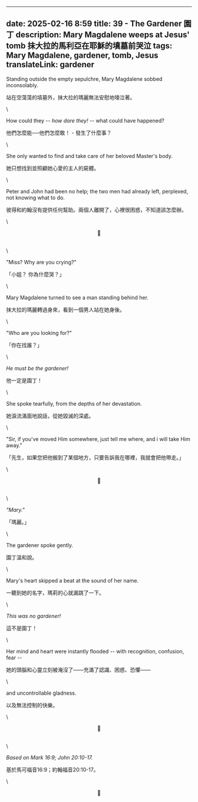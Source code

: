 
---
date: 2025-02-16 8:59
title: 39 - The Gardener  園丁
description: Mary Magdalene weeps at Jesus' tomb  抹大拉的馬利亞在耶穌的墳墓前哭泣
tags: Mary Magdalene, gardener, tomb, Jesus
translateLink: gardener
---

Standing outside the empty sepulchre, Mary Magdalene sobbed inconsolably.

站在空蕩蕩的墳墓外，抹大拉的瑪麗無法安慰地嚎泣著。

\

How could they -- *how dare they!* -- what could have happened?

他們怎麼能──他們怎麼敢！ - 發生了什麼事？

\

She only wanted to find and take care of her beloved Master's body.

她只想找到並照顧她心愛的主人的屍體。

\

Peter and John had been no help; the two men had already left, perplexed, not knowing what to do.

彼得和約翰沒有提供任何幫助。兩個人離開了，心裡很困惑，不知道該怎麼辦。

\

<center>💠</center>

\
\

"Miss? Why are you crying?"

「小姐？ 你為什麼哭？」

\

Mary Magdalene turned to see a man standing behind her. 

抹大拉的瑪麗轉過身來，看到一個男人站在她身後。

\

"Who are you looking for?"

「你在找誰？｣

\

*He must be the gardener!*

他一定是園丁！

\

She spoke tearfully, from the depths of her devastation.

她淚流滿面地說話，從她毀滅的深處。

\

"Sir, if you've moved Him somewhere, just tell me where, and i will take Him away."

「先生，如果您把他搬到了某個地方，只要告訴我在哪裡，我就會把他帶走。」

\

<center>💠</center>

\
\

*"Mary."*

「瑪麗。｣

\

The gardener spoke gently.

園丁溫和說。

\

Mary's heart skipped a beat at the sound of her name. 

一聽到她的名字，瑪莉的心就漏跳了一下。

\

*This was no gardener!* 

這不是園丁！

\

Her mind and heart were instantly flooded -- with recognition, confusion, fear --

她的頭腦和心靈立刻被淹沒了——充滿了認識、困惑、恐懼——

\

and uncontrollable gladness.

以及無法控制的快樂。

\

<center>💠</center>

\
\

*Based on Mark 16:9; John 20:10-17.*

基於馬可福音16:9；約翰福音20:10-17。

\

<center>💠</center>
